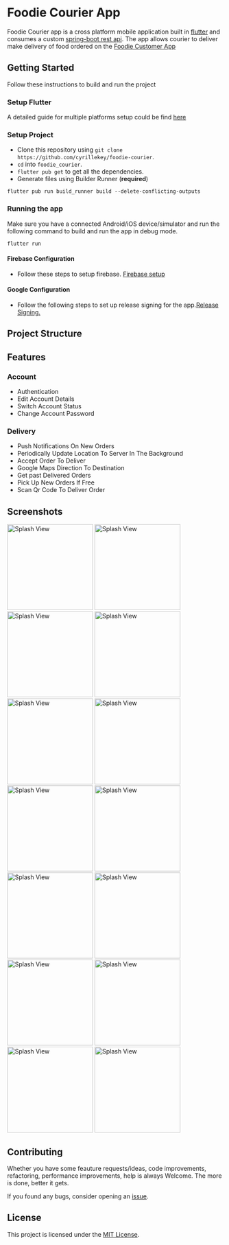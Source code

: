 # Foodie Courier App


Foodie Courier app is a cross platform mobile application built in [flutter](https://flutter.dev/) and consumes a custom [spring-boot rest api](https://github.com/cyrillekey/restaurant-backend). The app allows courier to deliver make delivery of food ordered on the [Foodie Customer App](https://github.com/cyrillekey/foodie-app)

## Getting Started

Follow these instructions to build and run the project

### Setup Flutter

A detailed guide for multiple platforms setup could be find [here](https://flutter.dev/docs/get-started/install/)

### Setup Project

- Clone this repository using `git clone https://github.com/cyrillekey/foodie-courier`.
- `cd` into `foodie_courier`.
- `flutter pub get` to get all the dependencies.
- Generate files using Builder Runner (**required**) 
```
flutter pub run build_runner build --delete-conflicting-outputs
```



### Running the app

Make sure you have a connected Android/iOS device/simulator and run the following command to build and run the app in debug mode.

`flutter run`

#### Firebase Configuration

- Follow these steps to setup firebase. [Firebase setup](https://firebase.google.com/docs/flutter/setup?platform=android)


#### Google Configuration
- Follow the following steps to set up release signing for the app.[Release Signing.](https://docs.flutter.dev/deployment/android)
## Project Structure


## Features

### Account

- Authentication
- Edit Account Details
- Switch Account Status
- Change Account Password

### Delivery
- Push Notifications On New Orders
- Periodically Update Location To Server In The Background
- Accept Order To Deliver
- Google Maps Direction To Destination
- Get past Delivered Orders
- Pick Up New Orders If Free
- Scan Qr Code To Deliver Order
## Screenshots

<p>
<img src="https://github.com/cyrillekey/foodie-courier/blob/master/flutter_01.png?raw=true" alt="Splash View" width="200">
<img src="https://github.com/cyrillekey/foodie-courier/blob/master/flutter_02.png?raw=true" alt="Splash View" width="200">
<img src="https://github.com/cyrillekey/foodie-courier/blob/master/flutter_03.png?raw=true" alt="Splash View" width="200">
<img src="https://github.com/cyrillekey/foodie-courier/blob/master/flutter_04.png?raw=true" alt="Splash View" width="200">
<img src="https://github.com/cyrillekey/foodie-courier/blob/master/flutter_05.png?raw=true" alt="Splash View" width="200">
<img src="https://github.com/cyrillekey/foodie-courier/blob/master/flutter_06.png?raw=true" alt="Splash View" width="200">
<img src="https://github.com/cyrillekey/foodie-courier/blob/master/flutter_07.png?raw=true" alt="Splash View" width="200">
<img src="https://github.com/cyrillekey/foodie-courier/blob/master/flutter_08.png?raw=true" alt="Splash View" width="200">
<img src="https://github.com/cyrillekey/foodie-courier/blob/master/flutter_09.png?raw=true" alt="Splash View" width="200">
<img src="https://github.com/cyrillekey/foodie-courier/blob/master/flutter_13.png?raw=true" alt="Splash View" width="200">
<img src="https://github.com/cyrillekey/foodie-courier/blob/master/flutter_14.png?raw=true" alt="Splash View" width="200">
<img src="https://github.com/cyrillekey/foodie-courier/blob/master/flutter_10.png?raw=true" alt="Splash View" width="200">
<img src="https://github.com/cyrillekey/foodie-courier/blob/master/flutter_11.png?raw=true" alt="Splash View" width="200">
<img src="https://github.com/cyrillekey/foodie-courier/blob/master/flutter_12.png?raw=true" alt="Splash View" width="200">

</p>



## Contributing

Whether you have some feauture requests/ideas, code improvements, refactoring, performance improvements, help is always Welcome. The more is done, better it gets.

If you found any bugs, consider opening an [issue](https://github.com/cyrillekey/foodie-courier/issues/new).

## License

This project is licensed under the [MIT License](LICENSE).
